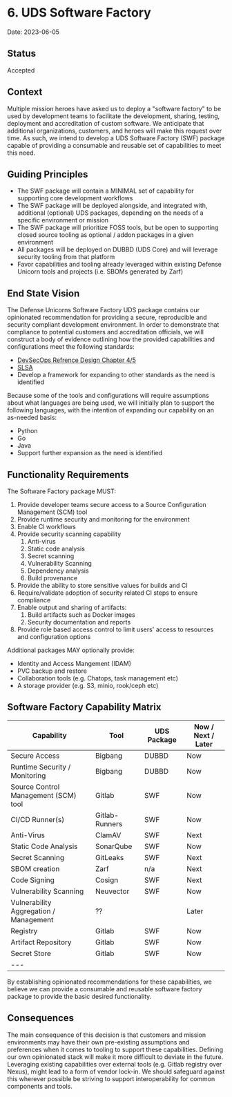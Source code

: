 # 6. UDS Software Factory

Date: 2023-06-05

## Status

Accepted

## Context

Multiple mission heroes have asked us to deploy a "software factory" to be used by development teams to facilitate the
development, sharing, testing, deployment and accreditation of custom software. We anticipate that additional
organizations, customers, and heroes will make this request over time. As such, we intend to develop a UDS Software
Factory (SWF) package capable of providing a consumable and reusable set of capabilities to meet this need.

## Guiding Principles

* The SWF package will contain a MINIMAL set of capability for supporting core development workflows
* The SWF package will be deployed alongside, and integrated with, additional (optional) UDS packages, depending on
  the needs of a specific environment or mission
* The SWF package will prioritize FOSS tools, but be open to supporting closed source tooling as optional / addon
  packages in a given environment
* All packages will be deployed on DUBBD (UDS Core) and will leverage security tooling from that platform
* Favor capabilities and tooling already leveraged within existing Defense Unicorn tools and projects (i.e. SBOMs
  generated by Zarf)

## End State Vision

The Defense Unicorns Software Factory UDS package contains our opinionated recommendation for providing a secure,
reproducible and security compliant development environment. In order to demonstrate that compliance to potential
customers and accreditation officials, we will construct a body of evidence outlining how the provided capabilities
and configurations meet the following standards:

* [DevSecOps Refrence Design Chapter 4/5](https://dodcio.defense.gov/Portals/0/Documents/Library/DevSecOpsReferenceDesign.pdf)
* [SLSA](https://slsa.dev/spec/v0.1/levels)
* Develop a framework for expanding to other standards as the need is identified

Because some of the tools and configurations will require assumptions about what languages are being used, we will
initially plan to support the following languages, with the intention of expanding our capability on an as-needed
basis:

* Python
* Go
* Java
* Support further expansion as the need is identified

## Functionality Requirements

The Software Factory package MUST:

1. Provide developer teams secure access to a Source Configuration Management (SCM) tool
2. Provide runtime security and monitoring for the environment
3. Enable CI workflows
4. Provide security scanning capability
   1. Anti-virus
   2. Static code analysis
   3. Secret scanning
   4. Vulnerability Scanning
   5. Dependency analysis
   6. Build provenance
5. Provide the ability to store sensitive values for builds and CI
6. Require/validate adoption of security related CI steps to ensure compliance
7. Enable output and sharing of artifacts:
   1. Build artifacts such as Docker images
   2. Security documentation and reports
8. Provide role based access control to limit users' access to resources and configuration options

Additional packages MAY optionally provide:

* Identity and Access Mangement (IDAM)
* PVC backup and restore
* Collaboration tools (e.g. Chatops, task management etc)
* A storage provider (e.g. S3, minio, rook/ceph etc)

## Software Factory Capability Matrix

| Capability                             | Tool                 | UDS Package | Now / Next / Later |
|----------------------------------------|----------------------|-------------|----------------------------|
| Secure Access                          | Bigbang              | DUBBD       | Now                        |
| Runtime Security / Monitoring          | Bigbang              | DUBBD       | Now                        |
| Source Control Management (SCM) tool   | Gitlab               | SWF         | Now                        |
| CI/CD Runner(s)                        | Gitlab-Runners       | SWF         | Now                        |
| Anti-Virus                             | ClamAV               | SWF         | Next                       |
| Static Code Analysis                   | SonarQube            | SWF         | Now                        |
| Secret Scanning                        | GitLeaks             | SWF         | Next                       |
| SBOM creation                          | Zarf                 | n/a         | Next                       |
| Code Signing                           | Cosign               | SWF         | Next                       |
| Vulnerability Scanning                 | Neuvector            | SWF         | Now                        |
| Vulnerability Aggregation / Management | ??                   |             | Later                      |
| Registry                               | Gitlab               | SWF         | Now                        |
| Artifact Repository                    | Gitlab               | SWF         | Now                        |
| Secret Store                           | Gitlab               | SWF         | Now                        |
---|

By establishing opinionated recommendations for these capabilities, we believe we can provide a consumable and
reusable software factory package to provide the basic desired functionality.

## Consequences

The main consequence of this decision is that customers and mission environments may have their own pre-existing
assumptions and preferences when it comes to tooling to support these capabilities. Defining our own opinionated stack
will make it more difficult to deviate in the future. Leveraging existing capabilities over external tools (e.g.
Gitlab registry over Nexus), might lead to a form of vendor lock-in. We should safeguard against this wherever
possible be striving to support interoperability for common components and tools.
